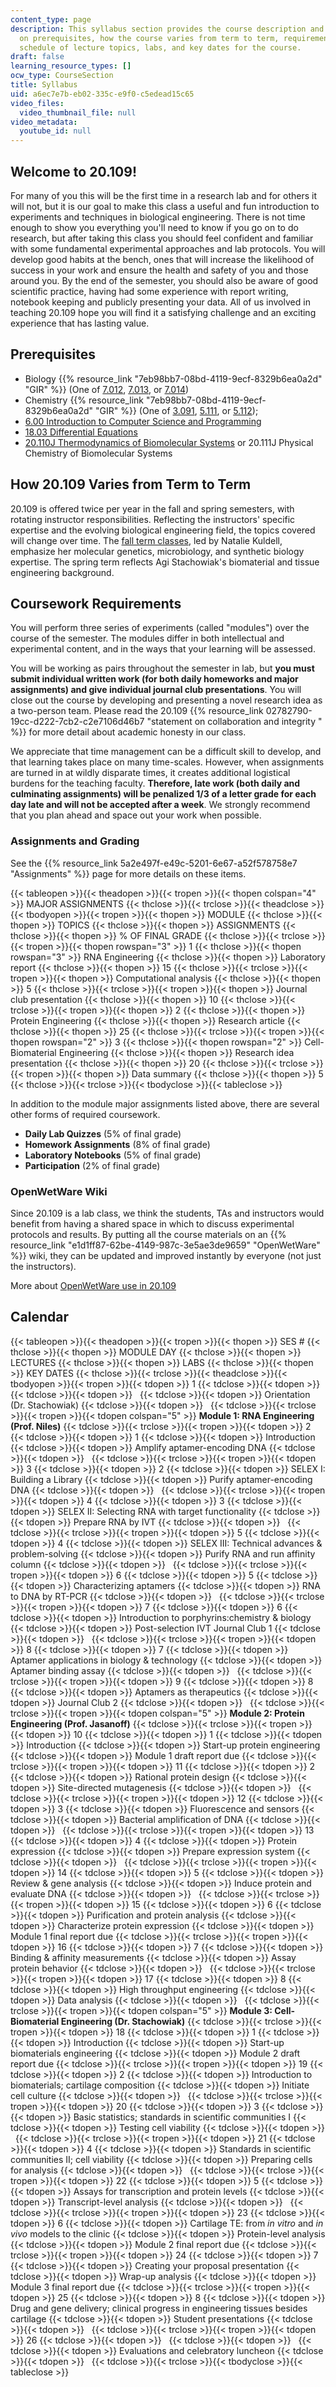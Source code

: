 ```yaml
---
content_type: page
description: This syllabus section provides the course description and information
  on prerequisites, how the course varies from term to term, requirements, and the
  schedule of lecture topics, labs, and key dates for the course.
draft: false
learning_resource_types: []
ocw_type: CourseSection
title: Syllabus
uid: a6ec7e7b-eb02-335c-e9f0-c5edead15c65
video_files:
  video_thumbnail_file: null
video_metadata:
  youtube_id: null
---
```

## Welcome to 20.109!

For many of you this will be the first time in a research lab and for others it will not, but it is our goal to make this class a useful and fun introduction to experiments and techniques in biological engineering. There is not time enough to show you everything you'll need to know if you go on to do research, but after taking this class you should feel confident and familiar with some fundamental experimental approaches and lab protocols. You will develop good habits at the bench, ones that will increase the likelihood of success in your work and ensure the health and safety of you and those around you. By the end of the semester, you should also be aware of good scientific practice, having had some experience with report writing, notebook keeping and publicly presenting your data. All of us involved in teaching 20.109 hope you will find it a satisfying challenge and an exciting experience that has lasting value.

## Prerequisites

- Biology {{% resource_link "7eb98bb7-08bd-4119-9ecf-8329b6ea0a2d" "GIR" %}} (One of [7.012](/courses/7-012-introduction-to-biology-fall-2004), [7.013](/courses/7-013-introductory-biology-spring-2013), or [7.014](/courses/7-014-introductory-biology-spring-2005))
- Chemistry {{% resource_link "7eb98bb7-08bd-4119-9ecf-8329b6ea0a2d" "GIR" %}} (One of [3.091](/courses/3-091sc-introduction-to-solid-state-chemistry-fall-2010), [5.111](/courses/5-111-principles-of-chemical-science-fall-2008), or [5.112](/courses/5-112-principles-of-chemical-science-fall-2005));
- [6.00 Introduction to Computer Science and Programming](/courses/6-00-introduction-to-computer-science-and-programming-fall-2008)
- [18.03 Differential Equations](/courses/18-03-differential-equations-spring-2010)
- [20.110J Thermodynamics of Biomolecular Systems](/courses/20-110j-thermodynamics-of-biomolecular-systems-fall-2005) or 20.111J Physical Chemistry of Biomolecular Systems

## How 20.109 Varies from Term to Term

20.109 is offered twice per year in the fall and spring semesters, with rotating instructor responsibilities. Reflecting the instructors' specific expertise and the evolving biological engineering field, the topics covered will change over time. The [fall term classes](/courses/20-109-laboratory-fundamentals-in-biological-engineering-fall-2007), led by Natalie Kuldell, emphasize her molecular genetics, microbiology, and synthetic biology expertise. The spring term reflects Agi Stachowiak's biomaterial and tissue engineering background.

## Coursework Requirements

You will perform three series of experiments (called "modules") over the course of the semester. The modules differ in both intellectual and experimental content, and in the ways that your learning will be assessed.

You will be working as pairs throughout the semester in lab, but **you must submit individual written work (for both daily homeworks and major assignments) and give individual journal club presentations**. You will close out the course by developing and presenting a novel research idea as a two-person team. Please read the 20.109 {{% resource_link 02782790-19cc-d222-7cb2-c2e7106d46b7 "statement on collaboration and integrity " %}} for more detail about academic honesty in our class.

We appreciate that time management can be a difficult skill to develop, and that learning takes place on many time-scales. However, when assignments are turned in at wildly disparate times, it creates additional logistical burdens for the teaching faculty. **Therefore, late work (both daily and culminating assignments) will be penalized 1/3 of a letter grade for each day late and will not be accepted after a week**. We strongly recommend that you plan ahead and space out your work when possible.

### Assignments and Grading

See the {{% resource_link 5a2e497f-e49c-5201-6e67-a52f578758e7 "Assignments" %}} page for more details on these items.

{{< tableopen >}}{{< theadopen >}}{{< tropen >}}{{< thopen colspan="4" >}}
MAJOR ASSIGNMENTS
{{< thclose >}}{{< trclose >}}{{< theadclose >}}{{< tbodyopen >}}{{< tropen >}}{{< thopen >}}
MODULE
{{< thclose >}}{{< thopen >}}
TOPICS
{{< thclose >}}{{< thopen >}}
ASSIGNMENTS
{{< thclose >}}{{< thopen >}}
% OF FINAL GRADE
{{< thclose >}}{{< trclose >}}{{< tropen >}}{{< thopen rowspan="3" >}}
1
{{< thclose >}}{{< thopen rowspan="3" >}}
RNA Engineering
{{< thclose >}}{{< thopen >}}
Laboratory report
{{< thclose >}}{{< thopen >}}
15
{{< thclose >}}{{< trclose >}}{{< tropen >}}{{< thopen >}}
Computational analysis
{{< thclose >}}{{< thopen >}}
5
{{< thclose >}}{{< trclose >}}{{< tropen >}}{{< thopen >}}
Journal club presentation
{{< thclose >}}{{< thopen >}}
10
{{< thclose >}}{{< trclose >}}{{< tropen >}}{{< thopen >}}
2
{{< thclose >}}{{< thopen >}}
Protein Engineering
{{< thclose >}}{{< thopen >}}
Research article
{{< thclose >}}{{< thopen >}}
25
{{< thclose >}}{{< trclose >}}{{< tropen >}}{{< thopen rowspan="2" >}}
3
{{< thclose >}}{{< thopen rowspan="2" >}}
Cell-Biomaterial Engineering
{{< thclose >}}{{< thopen >}}
Research idea presentation
{{< thclose >}}{{< thopen >}}
20
{{< thclose >}}{{< trclose >}}{{< tropen >}}{{< thopen >}}
Data summary
{{< thclose >}}{{< thopen >}}
5
{{< thclose >}}{{< trclose >}}{{< tbodyclose >}}{{< tableclose >}}

In addition to the module major assignments listed above, there are several other forms of required coursework.

- **Daily Lab Quizzes** (5% of final grade)
- **Homework Assignments** (8% of final grade)
- **Laboratory Notebooks** (5% of final grade)
- **Participation** (2% of final grade)

### OpenWetWare Wiki

Since 20.109 is a lab class, we think the students, TAs and instructors would benefit from having a shared space in which to discuss experimental protocols and results. By putting all the course materials on an {{% resource_link "e1d1ff87-62be-4149-987c-3e5ae3de9659" "OpenWetWare" %}} wiki, they can be updated and improved instantly by everyone (not just the instructors).

More about [OpenWetWare use in 20.109](/courses/biological-engineering/20-109-laboratory-fundamentals-in-biological-engineering-spring-2010/Syllabus/openwetware-use-in-20.109)

## Calendar

{{< tableopen >}}{{< theadopen >}}{{< tropen >}}{{< thopen >}}
SES #
{{< thclose >}}{{< thopen >}}
MODULE DAY
{{< thclose >}}{{< thopen >}}
LECTURES
{{< thclose >}}{{< thopen >}}
LABS
{{< thclose >}}{{< thopen >}}
KEY DATES
{{< thclose >}}{{< trclose >}}{{< theadclose >}}{{< tbodyopen >}}{{< tropen >}}{{< tdopen >}}
1
{{< tdclose >}}{{< tdopen >}}
 
{{< tdclose >}}{{< tdopen >}}
 
{{< tdclose >}}{{< tdopen >}}
Orientation (Dr. Stachowiak)
{{< tdclose >}}{{< tdopen >}}
 
{{< tdclose >}}{{< trclose >}}{{< tropen >}}{{< tdopen colspan="5" >}}
**Module 1: RNA Engineering (Prof. Niles)**
{{< tdclose >}}{{< trclose >}}{{< tropen >}}{{< tdopen >}}
2
{{< tdclose >}}{{< tdopen >}}
1
{{< tdclose >}}{{< tdopen >}}
Introduction
{{< tdclose >}}{{< tdopen >}}
Amplify aptamer-encoding DNA
{{< tdclose >}}{{< tdopen >}}
 
{{< tdclose >}}{{< trclose >}}{{< tropen >}}{{< tdopen >}}
3
{{< tdclose >}}{{< tdopen >}}
2
{{< tdclose >}}{{< tdopen >}}
SELEX I: Building a Library
{{< tdclose >}}{{< tdopen >}}
Purify aptamer-encoding DNA
{{< tdclose >}}{{< tdopen >}}
 
{{< tdclose >}}{{< trclose >}}{{< tropen >}}{{< tdopen >}}
4
{{< tdclose >}}{{< tdopen >}}
3
{{< tdclose >}}{{< tdopen >}}
SELEX II: Selecting RNA with target functionality
{{< tdclose >}}{{< tdopen >}}
Prepare RNA by IVT
{{< tdclose >}}{{< tdopen >}}
 
{{< tdclose >}}{{< trclose >}}{{< tropen >}}{{< tdopen >}}
5
{{< tdclose >}}{{< tdopen >}}
4
{{< tdclose >}}{{< tdopen >}}
SELEX III: Technical advances & problem-solving
{{< tdclose >}}{{< tdopen >}}
Purify RNA and run affinity column
{{< tdclose >}}{{< tdopen >}}
 
{{< tdclose >}}{{< trclose >}}{{< tropen >}}{{< tdopen >}}
6
{{< tdclose >}}{{< tdopen >}}
5
{{< tdclose >}}{{< tdopen >}}
Characterizing aptamers
{{< tdclose >}}{{< tdopen >}}
RNA to DNA by RT-PCR
{{< tdclose >}}{{< tdopen >}}
 
{{< tdclose >}}{{< trclose >}}{{< tropen >}}{{< tdopen >}}
7
{{< tdclose >}}{{< tdopen >}}
6
{{< tdclose >}}{{< tdopen >}}
Introduction to porphyrins:chemistry & biology
{{< tdclose >}}{{< tdopen >}}
Post-selection IVT Journal Club 1
{{< tdclose >}}{{< tdopen >}}
 
{{< tdclose >}}{{< trclose >}}{{< tropen >}}{{< tdopen >}}
8
{{< tdclose >}}{{< tdopen >}}
7
{{< tdclose >}}{{< tdopen >}}
Aptamer applications in biology & technology
{{< tdclose >}}{{< tdopen >}}
Aptamer binding assay
{{< tdclose >}}{{< tdopen >}}
 
{{< tdclose >}}{{< trclose >}}{{< tropen >}}{{< tdopen >}}
9
{{< tdclose >}}{{< tdopen >}}
8
{{< tdclose >}}{{< tdopen >}}
Aptamers as therapeutics
{{< tdclose >}}{{< tdopen >}}
Journal Club 2
{{< tdclose >}}{{< tdopen >}}
 
{{< tdclose >}}{{< trclose >}}{{< tropen >}}{{< tdopen colspan="5" >}}
**Module 2: Protein Engineering (Prof. Jasanoff)**
{{< tdclose >}}{{< trclose >}}{{< tropen >}}{{< tdopen >}}
10
{{< tdclose >}}{{< tdopen >}}
1
{{< tdclose >}}{{< tdopen >}}
Introduction
{{< tdclose >}}{{< tdopen >}}
Start-up protein engineering
{{< tdclose >}}{{< tdopen >}}
Module 1 draft report due
{{< tdclose >}}{{< trclose >}}{{< tropen >}}{{< tdopen >}}
11
{{< tdclose >}}{{< tdopen >}}
2
{{< tdclose >}}{{< tdopen >}}
Rational protein design
{{< tdclose >}}{{< tdopen >}}
Site-directed mutagenesis
{{< tdclose >}}{{< tdopen >}}
 
{{< tdclose >}}{{< trclose >}}{{< tropen >}}{{< tdopen >}}
12
{{< tdclose >}}{{< tdopen >}}
3
{{< tdclose >}}{{< tdopen >}}
Fluorescence and sensors
{{< tdclose >}}{{< tdopen >}}
Bacterial amplification of DNA
{{< tdclose >}}{{< tdopen >}}
 
{{< tdclose >}}{{< trclose >}}{{< tropen >}}{{< tdopen >}}
13
{{< tdclose >}}{{< tdopen >}}
4
{{< tdclose >}}{{< tdopen >}}
Protein expression
{{< tdclose >}}{{< tdopen >}}
Prepare expression system
{{< tdclose >}}{{< tdopen >}}
 
{{< tdclose >}}{{< trclose >}}{{< tropen >}}{{< tdopen >}}
14
{{< tdclose >}}{{< tdopen >}}
5
{{< tdclose >}}{{< tdopen >}}
Review & gene analysis
{{< tdclose >}}{{< tdopen >}}
Induce protein and evaluate DNA
{{< tdclose >}}{{< tdopen >}}
 
{{< tdclose >}}{{< trclose >}}{{< tropen >}}{{< tdopen >}}
15
{{< tdclose >}}{{< tdopen >}}
6
{{< tdclose >}}{{< tdopen >}}
Purification and protein analysis
{{< tdclose >}}{{< tdopen >}}
Characterize protein expression
{{< tdclose >}}{{< tdopen >}}
Module 1 final report due
{{< tdclose >}}{{< trclose >}}{{< tropen >}}{{< tdopen >}}
16
{{< tdclose >}}{{< tdopen >}}
7
{{< tdclose >}}{{< tdopen >}}
Binding & affinity measurements
{{< tdclose >}}{{< tdopen >}}
Assay protein behavior
{{< tdclose >}}{{< tdopen >}}
 
{{< tdclose >}}{{< trclose >}}{{< tropen >}}{{< tdopen >}}
17
{{< tdclose >}}{{< tdopen >}}
8
{{< tdclose >}}{{< tdopen >}}
High throughput engineering
{{< tdclose >}}{{< tdopen >}}
Data analysis
{{< tdclose >}}{{< tdopen >}}
 
{{< tdclose >}}{{< trclose >}}{{< tropen >}}{{< tdopen colspan="5" >}}
**Module 3: Cell-Biomaterial Engineering (Dr. Stachowiak)**
{{< tdclose >}}{{< trclose >}}{{< tropen >}}{{< tdopen >}}
18
{{< tdclose >}}{{< tdopen >}}
1
{{< tdclose >}}{{< tdopen >}}
Introduction
{{< tdclose >}}{{< tdopen >}}
Start-up biomaterials engineering
{{< tdclose >}}{{< tdopen >}}
Module 2 draft report due
{{< tdclose >}}{{< trclose >}}{{< tropen >}}{{< tdopen >}}
19
{{< tdclose >}}{{< tdopen >}}
2
{{< tdclose >}}{{< tdopen >}}
Introduction to biomaterials; cartilage composition
{{< tdclose >}}{{< tdopen >}}
Initiate cell culture
{{< tdclose >}}{{< tdopen >}}
 
{{< tdclose >}}{{< trclose >}}{{< tropen >}}{{< tdopen >}}
20
{{< tdclose >}}{{< tdopen >}}
3
{{< tdclose >}}{{< tdopen >}}
Basic statistics; standards in scientific communities I
{{< tdclose >}}{{< tdopen >}}
Testing cell viability
{{< tdclose >}}{{< tdopen >}}
 
{{< tdclose >}}{{< trclose >}}{{< tropen >}}{{< tdopen >}}
21
{{< tdclose >}}{{< tdopen >}}
4
{{< tdclose >}}{{< tdopen >}}
Standards in scientific communities II; cell viability
{{< tdclose >}}{{< tdopen >}}
Preparing cells for analysis
{{< tdclose >}}{{< tdopen >}}
 
{{< tdclose >}}{{< trclose >}}{{< tropen >}}{{< tdopen >}}
22
{{< tdclose >}}{{< tdopen >}}
5
{{< tdclose >}}{{< tdopen >}}
Assays for transcription and protein levels
{{< tdclose >}}{{< tdopen >}}
Transcript-level analysis
{{< tdclose >}}{{< tdopen >}}
 
{{< tdclose >}}{{< trclose >}}{{< tropen >}}{{< tdopen >}}
23
{{< tdclose >}}{{< tdopen >}}
6
{{< tdclose >}}{{< tdopen >}}
Cartilage TE: from _in vitro_ and _in vivo_ models to the clinic
{{< tdclose >}}{{< tdopen >}}
Protein-level analysis
{{< tdclose >}}{{< tdopen >}}
Module 2 final report due
{{< tdclose >}}{{< trclose >}}{{< tropen >}}{{< tdopen >}}
24
{{< tdclose >}}{{< tdopen >}}
7
{{< tdclose >}}{{< tdopen >}}
Creating your proposal presentation
{{< tdclose >}}{{< tdopen >}}
Wrap-up analysis
{{< tdclose >}}{{< tdopen >}}
Module 3 final report due
{{< tdclose >}}{{< trclose >}}{{< tropen >}}{{< tdopen >}}
25
{{< tdclose >}}{{< tdopen >}}
8
{{< tdclose >}}{{< tdopen >}}
Drug and gene delivery; clinical progress in engineering tissues besides cartilage
{{< tdclose >}}{{< tdopen >}}
Student presentations
{{< tdclose >}}{{< tdopen >}}
 
{{< tdclose >}}{{< trclose >}}{{< tropen >}}{{< tdopen >}}
26
{{< tdclose >}}{{< tdopen >}}
 
{{< tdclose >}}{{< tdopen >}}
 
{{< tdclose >}}{{< tdopen >}}
Evaluations and celebratory luncheon
{{< tdclose >}}{{< tdopen >}}
 
{{< tdclose >}}{{< trclose >}}{{< tbodyclose >}}{{< tableclose >}}